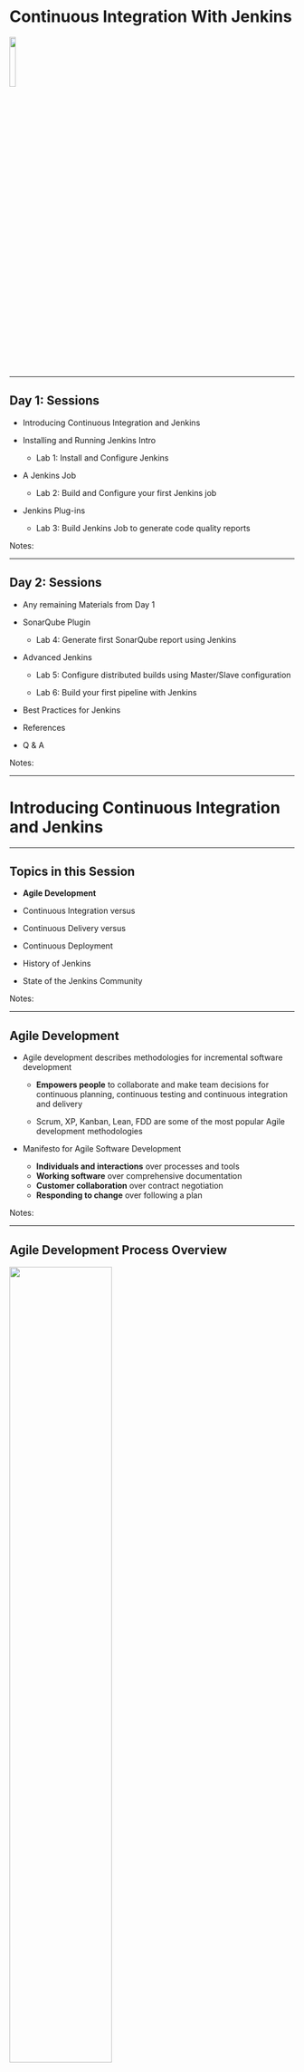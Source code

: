 # Continuous Integration With Jenkins

<img src="../../assets/images/jenkins/3rd-party/jenkins01.png" style="width:15%;"/><!-- {"left" : 7.56, "top" : 7.83, "height" : 3.3, "width" : 2.39} -->

---


## Day 1: Sessions


 * Introducing Continuous Integration and Jenkins

 * Installing and Running Jenkins Intro

     - Lab 1: Install and Configure Jenkins

 * A Jenkins Job

     - Lab 2: Build and Configure your first Jenkins job

 * Jenkins Plug-ins

     - Lab 3: Build Jenkins Job to generate code quality reports

Notes: 




---

## Day 2: Sessions


 * Any remaining Materials from Day 1

 * SonarQube Plugin

     - Lab 4: Generate first SonarQube report using Jenkins

 * Advanced Jenkins

     - Lab 5: Configure distributed builds using Master/Slave configuration

     - Lab 6: Build your first pipeline with Jenkins

 * Best Practices for Jenkins
 * References
 * Q & A 

Notes: 




---

# Introducing Continuous Integration and Jenkins

---


## Topics in this Session


 *  **Agile Development** 

 * Continuous Integration versus 

 * Continuous Delivery versus 

 * Continuous Deployment

 * History of Jenkins

 * State of the Jenkins Community

Notes: 




---

## Agile Development


 * Agile development describes methodologies for incremental software development

     - **Empowers people** to collaborate and make team decisions for continuous planning, continuous testing and continuous integration and delivery

     - Scrum, XP, Kanban, Lean, FDD are some of the most popular Agile development methodologies

 * Manifesto for Agile Software Development

     - **Individuals and interactions** over processes and tools
     - **Working software** over comprehensive documentation
     - **Customer collaboration** over contract negotiation
     - **Responding to change** over following a plan

Notes: 




---

## Agile Development Process Overview

<img src="../../assets/images/jenkins/Agile Development.png" style="width:60%;"/> <!-- {"left" : 2.44, "top" : 2.62, "height" : 8.46, "width" : 12.61} -->


Notes: 




---

## Agile Development Practices


 * Product Backlog and Spring Backlog
 * Sprints and Daily Sync
 * Burn down and velocity charts
 * Sprint review and retrospective
 * Simple design and Regular refactoring
 * Pair Programming
 * Test Driven Development
 * **Automation is the key**
 * **Continuous Integration (CI)**
 * **Continuous Delivery (CD)**
 * Definition of Done
 * Common “war-room” style work area

Notes: 




---

## CI and CD in Agile Development


 * Continuous Integration and Continuous Delivery become an essential ingredients for teams doing iterative and incremental software delivery in Agile Development

     - Developers share the common source code repository

     - Dedicated Continuous Integration environment

     - All code must pass unit tests

     - Integrate often

     - Regression tests run often

     - Code matrices are published

     - Every change to the system is releasable to production

     - **Automation is the key**

Notes: 




---

## Topics in this Session


 * Agile Development

 *  **Continuous Integration versus** 

 *  **Continuous Delivery versus** 

 *  **Continuous Deployment** 

 * History of Jenkins

 * State of the Jenkins Community

Notes: 




---

## Continuous Integration


 * Continuous Integration is a software development practice where members of a team **integrate their work frequently**, usually each person integrates at least daily - leading to **multiple integrations per day**. Each integration is verified by an automated build (including test) to detect integration errors as quickly as possible (Martin Flower)

 * Goal is to merge and test the code **continuously** to catch issues early by **automating integration process**

     - Your project must have a reliable, repeatable, and automated build process involving no human intervention

 * Continuous Integration Server (aka Build Server Jenkins) is responsible for performing the integration tasks

 * Concepts of unit testing, static analysis, failing fast and automated testing are core to Continuous Integration

Notes: 




---

## Continuous Integrations Practices


 * Have a single source repository for all developers

 * Automate the build

 * Every change to VCS should make a new build 

 * Keep the build fast and trackable

 * Make your build self-testing

 * Test the build in production-like environment

 * Keep all verified releases in artifacts repository and available to everyone

 * Publish coding metrics

Notes: 




---

## Continuous Delivery 


 * Continuous Delivery is a **natural extension** of Continuous Integration

     - Every change to the system has passed all the relevant automated tests and it s ready to deploy in production

     - Team can release any version at the push of a button

     - But the deployment to production is **not automatic**

 * The goal of CD is to put business owners are in the control of making the software releases

 * Continuous Delivery is an absolute requirements of **DevOps practices**

Notes: 




---

## Continuous Deployment


 * Continuous Development is adding **automatic deployment to end users** in the Continuous Delivery process

 * Continuous Deployment is the practice of automatically deploying every successful build directly into production

     - Deploying the code to production as soon it  passes the automated and UAT tests

 * Continuous Deployment is not appropriate for many business scenarios

     - Business Owners prefer more predictable release cycle and not making code release to production every week

Notes: 




---

## Continuous Integration, Delivery and Deployment

<br/>

<img src="../../assets/images/jenkins/Continuous-Integration-Delivery-Deployment.png" style="width:55%;"/> <!-- {"left" : 4.11, "top" : 2.2, "height" : 9.31, "width" : 10.58} -->

Notes: 




---

## Topics in this Session


 * Agile Development

 * Continuous Integration versus 

 * Continuous Delivery versus 

 * Continuous Deployment

 *  **Jenkins and History of Jenkins** 

 * State of the Jenkins Community

Notes: 




---

## Jenkins


 * **Continuous Integration (CI) Server**

 * Open Source, Free and Written in Java

 * Large and Dynamic community with  massive adoption

 * Easy to Install in many different platforms

 * Easy to Use and friendly user interface

 * Lot of resources and tutorials available

 * More than 1000 plugins and new Plugins coming every week

 * Extensible architecture – easy to extend and customize

 * Distributed Builds

 * Many more things...

Notes: 




---

## How Jenkins Fits in CI and CD 

<img src="../../assets/images/jenkins/How-Jenkins-Fits.png" style="width:70%;"/> <!-- {"left" : 2.52, "top" : 2.41, "height" : 8.89, "width" : 12.46} -->

Notes: 




---

## Jenkins - History


 * Jenkins formerly known as **Hudson**

 * Hudson was first released by **Kohsuke Kawaguchi** of Sun Microsystems in 2005

 * Initially it was only used within Sun but by 2010 Hudson captured 70% of CI market share

 * Oracle bought Sun Microsystems in 2010

 * Due to Naming and open source dispute, Original Hudson team created new project Jenkins forked from Hudson

 * Oracle continued the development of Original Hudson

 * Majority of Hudson users **migrated to Jenkins** within few months of initial Jenkins phase

Notes: 




---

## Topics in this Session


 * Agile Development

 * Continuous Integration versus 

 * Continuous Delivery versus 

 * Continuous Deployment

 * History of Jenkins

 *  **State of the Jenkins Community** 

Notes: 




---

## State of the Jenkins Community


 * Largest install base of any open source continuous integration and delivery platform

 * More than **100K active users** in open source Jenkins CI project

 * Community contributed with more than **1000 plugins**

 * Over 1000+ public repositories on GitHub and strong commit activity

 * Quick feedback with addressing bugs and issues

 * Get answer on any questions from Jenkins user mailing list and Stackoverflow

     - Chances are  other people have had your question and may have a solution

 * Learn more about Jenkins at http://jenkins-ci.org/

Notes: 




---

## Total Jenkins Installations


 * More stats can be found at - http://stats.jenkins-ci.org/jenkins-stats/svg/svgs.html

 * 04/2007-04/2017

<img src="../../assets/images/jenkins/total-jenkins.png" style="width:40%;"/> <!-- {"left" : 9.08, "top" : 2.68, "height" : 8.01, "width" : 7.88} -->


Notes: 



---

## InfoQ CI Survery 2014


<img src="../../assets/images/jenkins/InfoQ_CI_Survery.png" style="width:50%;"/> <!-- {"left" : 4.61, "top" : 2.07, "height" : 6.54, "width" : 8.27} -->

 *  **Ref: https://jenkins-ci.org/blog/2014/04/11/infoq-ci-survey-2014** 

Notes: 




---

## Continuous integration is elusive


 * As above, Jenkins is king, however...

 * Survey says

     - 14% deploy on an hourly basis

     - 34% deploy once a day

     - 21% deploy weekly and 31% deploy less often than weekly

 * (See https://www.infoq.com/news/2017/03/agile-king-ci-ilusive-goal)

Notes: 



---

## Jenkins Very Active GitHub Repository 

<img src="../../assets/images/jenkins/3rd-party/Jenkins_GitHub_Repository.png" style="width:60%;"/> <!-- {"left" : 2.5, "top" : 2.68, "height" : 8.34, "width" : 12.5} -->


Notes: 




---

# Installing and Running Jenkins

---


## Topics in this Session


 *  **Installing Jenkins** 

     - Installing Jenkins from the jar File

     - Installing Jenkins in a Servlet Container 

     - Installing Jenkins using Platform Specific Installer 

 * Setup Security

 * Email and Version Control

 * Master/Slave Configurations

 * Lab 1: Install and Configure Jenkins  

Notes: 




---

## Installing Jenkins


 * **Easy to install** on different operating systems

 * Also available as installer or native package

 * Couple of options for installing Jenkins

     - Run as standalone application by launching with java -jar

     - Deployed on Servlet Container

     - Use platform specific package or installer

 * **Java is the only** requirement for installing Jenkins

     - Install latest Java

     - Set JAVA_HOME environment variable

Notes: 




---

## Download Jenkins - https://jenkins-ci.org/

<img src="../../assets/images/jenkins/3rd-party/download-jenkins.png" style="width:50%;"/> <!-- {"left" : 3.75, "top" : 2.73, "height" : 8.25, "width" : 10} -->


Notes: 




---

## Running Jenkins from the jar File


 * Download the WAR as instructed in the labs

 * Open command prompt and execute the following command

 *  `java –jar jenkins.war`

 * It uses Jetty to run Jenkins

Notes: 




---

## Installing Jenkins in a Servlet Container


 * **Tomcat and Jetty** are the most popular containers for Jenkins

     - Install  Tomcat at appropriate folder

     - Simply copy jenkins.war to $TOMCAT_HOME/webapps folder

 * You can install Jenkins on any other Servlet Containers 

 * However some containers may required minor configuration changes to work with Jenkins

Notes: 




---

## Installing Jenkins using Platform Specific Installer 


 * Installer and Native packages are available for popular Operating Systems such as Windows, Mac OS X and major Linux distributions

 * Windows Installer comes as ZIP file containing MSI package for Jenkins

     - Unzip the ZIP file

     - Run jenkins.x.x msi installer

     - Installer will create Windows service to start and stop Jenkins

 * MSI installer comes with a bundled JRE

Notes: 




---

## Verify Jenkins on the browser


 * Verify Jenkins by pointing your browser to http://localhost:8080

 * The screenshot below shows all labs completed

<img src="../../assets/images/jenkins/3rd-party/Continuous-Integration-With-Jenkins-Verify-Jenkins-on-the-browser-2.png" style="width:60%;"/> <!-- {"left" : 2.48, "top" : 3.91, "height" : 7.08, "width" : 12.54} -->


Notes: 




---

## Manage Jenkins 


 * **All in one configuration dashboard** for managing Jenkins

 * Configure JDKS, Ant, Maven, Security, Email and Version Controls

 * Install new plugins and update any existing plugins

     - Will review Gradle and Git plugins in this section

 * Configure parallel and distributed builds

 * Reload configuration from disk (xml files)

 * Lists Java System properties and system environment variables

 * View Jenkins logs and statistics in real time

Notes: 




---

## Manage Jenkins Screen

<img src="../../assets/images/jenkins/3rd-party/manage-jenkins.png" style="width:60%;"/> <!-- {"left" : 2.87, "top" : 2.56, "height" : 8.59, "width" : 11.75} -->

Notes: 




---

## Configure System


 * The two important tabs are “Configure System” and “Global Tool Configuration”.

 * There you can set up JDK, Maven,  Ant,  Git  and  Gradle.


<img src="../../assets/images/jenkins/3rd-party/Configure-System.png" style="width:40%;"/> <!-- {"left" : 4.6, "top" : 4.23, "height" : 6.93, "width" : 8.29} -->

Notes: 



---

## Configure JDK 


 * Provide JDK name and JAVA_HOME

     - You can have multiple JDKs listed here

<img src="../../assets/images/jenkins/3rd-party/Continuous-Integration.png" style="width:60%;"/> <!-- {"left" : 1.24, "top" : 3.85, "height" : 5.8, "width" : 15.01} -->



Notes: 




---

## Configure Maven

<img src="../../assets/images/jenkins/3rd-party/Configure-Maven.png" style="width:60%;"/> <!-- {"left" : 1.82, "top" : 3.61, "height" : 5.17, "width" : 13.86} -->


Notes: 




---

## Gradle Jenkins Plugin


 * Install Gradle plugin using Manage Plugins link

     - Click on `Manage Jenkins` button on Jenkins vertical navigation

     - Then click on `Manage Plugins link`

     - Next click the `Available tab` and search for Gradle

     - Select the `Gradle plugin` and click on `Install without restart` button

 * After the installation, you will able to see Gradle plugin under `Installed` tab

<img src="../../assets/images/jenkins/3rd-party/Continuous-Integration-With-Jenkins-Gradle.png" style="width:80%;"/> <!-- {"left" : 0.46, "top" : 6.81, "height" : 1.83, "width" : 16.59} -->


Notes: 




---

## Gradle Configuration Section


 * The next thing is to configure Gradle to use in Jenkins job

     - Either you can install Gradle locally or you can have it installed automatically by Jenkins plugin

 * Click on Manage Jenkins link on the dashboard and then click on Configure System link

 * Navigate to Gradle section on the page and click on Add Gradle button

<img src="../../assets/images/jenkins/3rd-party/Continuous-Integration-With-Jenkins-Gradle-Configuration-Section-5.png" style="width:70%;"/> <!-- {"left" : 2.35, "top" : 5.72, "height" : 4.48, "width" : 12.81} -->


Notes: 




---

## Upgrade Jenkins


 * Upgrading Jenkins is pretty easy

     - Just replace your local jenkins.war with new version and restart Jenkins

     - Can upgrade Jenkins installation directly from web interface

 * **Don’t forget to backup Jenkins** before upgrading, just in case (Jenkins keeps your data)

Notes: 




---

## Restart Jenkins using Web Interface


 * If you need to restart Jenkins, go to /safeRestart or /restart

     - This option will not work if  you are installing Jenkins with java -jar

 * **safeRestart** will restart Jenkins after the current builds have completed

     - http://localhost:8080/safeRestart

 * restart will force a restart without waiting for jobs to complete

     - http://localhost:8080/restart

Notes: 




---

## Topics in this Session


 * Installing Jenkins

     - Installing Jenkins from the jar File

     - Installing Jenkins in a Servlet Container 

     - Installing Jenkins using Platform Specific Installer 

 *  **Setup Security** 

 * Email and Version Control

 * Master/Slave Configurations

 * Lab 1: Install and Configure Jenkins  

Notes: 




---

## Setup Security


 * No Security enabled by default

 * Highly recommended to have Security enabled for your Jenkins configuration

 * Two Important Security Features

     - **Security Realms** 

        * Determines users and their passwords 

        * What groups the users belong to

     - **Authorization Strategy**

        * Who has access to what 

        * what users can do once they are logged in

Notes: 




---

## Security Configuration

<img src="../../assets/images/jenkins/3rd-party/Continuous-Integration-With-Jenkins-Security-Configuration-6.png" style="width:50%;"/> <!-- {"left" : 3.45, "top" : 2.4, "height" : 8.91, "width" : 10.59} -->



Notes: 




---

## Security Realms


 * Identify Jenkins users and establish user authentication methods

 * Few options for user authentication methods

     - Jenkin’s Built-in User Database

     - Using an Active Directory

     - Using Unix User and Groups

     - Delegating to the Servlet Container 

Notes: 




---

## Jenkins Built-In User Database


 * Simplest and most popular authentication method for Jenkin’s users

     - Very little configuration is required

 * Jenkins maintains its own user database

 * Users can sign up for their own accounts

 * Administrator can decide what these users are allowed to do

 * Adds all SCM users automatically to this internal database

Notes: 




---

## How to enable Jenkins Database


 * Click Enable Security

 * Click on Jenkins’ own user database option

 * Then click on Allows users to sign up

<img src="../../assets/images/jenkins/3rd-party/Continuous-Integration-With-Jenkins-How-to-enable-Jenkins-Database-7.png" style="width:40%;"/> <!-- {"left" : 4.79, "top" : 4.81, "height" : 4.73, "width" : 7.92} -->



Notes: 




---

## View and Manage Users


 * By clicking on People item on dashboard, you can see list of all users

<br/>
<img src="../../assets/images/jenkins/3rd-party/Continuous-Integration-With-Jenkins-View-and-Manage-Users-8.png" style="width:70%;"/> <!-- {"left" : 2.91, "top" : 3.44, "height" : 6.83, "width" : 11.68} -->



Notes: 



---

## Authorization (In Global Security Configuration)


 * Identify what users are allowed to do once authenticated

 * Offers different strategies for most precise control 

 * Matrix-based Security is a more sophisticated approach

<img src="../../assets/images/jenkins/3rd-party/Continuous-Integration-With-Jenkins-Authorization-In-Global-Security-Configuration--9.png" style="width:70%;"/> <!-- {"left" : 2.61, "top" : 5.13, "height" : 3.96, "width" : 12.29} -->



Notes: 



---

## Matrix-based Security


 * Role-based approach - Different users will be created with different access

 * First to create an administrator user with all access

 * Give the Anonymous user only  Read access

 *  Add other users and grant them necessary access

<img src="../../assets/images/jenkins/3rd-party/Continuous-Integration-With-Jenkins-Matrix-based-Security-10.png" style="width:70%;"/> <!-- {"left" : 1.55, "top" : 5.27, "height" : 4.12, "width" : 14.39} -->



Notes: 



---

## Common Permissions


 * Overall 
     - Administer access
     - Run groovy scripts
     - Upload plugins or configure update center
 * Job
     - Create, Delete and Configure Jobs
     - Start a new build or Cancel a running build
 * View
     - Create, Delete and Configure views
 * SCM
     - Create a new tag in source code repository for any build
 * Slave
     - Create, Delete and Configure slaves
     - Connect or Disconnect slaves

Notes: 



---

## Topics in this Session


 * Installing Jenkins

     - Installing Jenkins from the jar File

     - Installing Jenkins in a Servlet Container 

     - Installing Jenkins using Platform Specific Installer 

 * Setup Security

 *  **Email and Version Control** 

 * Master/Slave Configurations

 * Lab 1: Install and Configure Jenkins  

Notes: 



---

## Mail Server Configuration


 * Email notification is fundamental notification technique

 * Mailer Plugin allows you to configure **email notifications**

 * Simple email setup 

     - Provide SMTP server

     - Provide other required parameters


<img src="../../assets/images/jenkins/3rd-party/Continuous-Integration-With-Jenkins-Mail-Server-Configuration-11.png" style="width:50%;"/> <!-- {"left" : 3.48, "top" : 5.36, "height" : 5.68, "width" : 10.55} -->




Notes: 



---

## Version Control


 * In-built support for CVS and Subversion

     - Requires no special configuration for both of them

 * Plugins are available for other version control like

     - Git
     - ClearCase
     - PVCS
     - Dimensions
     - StarTeam 

 * Will review **Subversion and Git** configuration in this session

Notes: 



---

## Working with Subversion


 * Subversion is part of Jenkins installation and so no special configuration required 

 * Simply provide Subversion repository URL in your job definition

     - Jenkins will automatically verify the URL and shows error if it is not valid

     - If repository URL requires authentication then Jenkins will prompt for credentials

Notes: 



---

## Working with Git


 * First Install Git on your build server

     - Include Git executable in your system path

 * Second install Git Plugin using Jenkins Plugin Manager

     - This plugin allows use of Git as a build SCM

</br>
<img src="../../assets/images/jenkins/3rd-party/Continuous-Integration-With-Jenkins-Working-with-Git-12.png" style="width:80%;"/> <!-- {"left" : 1.58, "top" : 5.55, "height" : 4.46, "width" : 14.34} -->


Notes: 



---

## Git Configuration Section


 * After the successful installation of Git Plugin, you will see Git section in Configure System page

 * You can add newer and older versions of Git executables in this section 

<img src="../../assets/images/jenkins/3rd-party/Continuous-Integration-With-Jenkins-Git-Configuration-Section-13.png" style="width:60%;"/> <!-- {"left" : 3.74, "top" : 4.79, "height" : 6.05, "width" : 10.02} -->



Notes: 



---

## Topics in this Session


 * Installing Jenkins

     - Installing Jenkins from the jar File

     - Installing Jenkins in a Servlet Container 

     - Installing Jenkins using Platform Specific Installer 

 * Setup Security

 * Email and Version Control

 * Lab 1: Install and Configure Jenkins  

Notes: 



---

## Topics in this Session


 * Installing Jenkins

     - Installing Jenkins from the jar File

     - Installing Jenkins in a Servlet Container 

     - Installing Jenkins using Platform Specific Installer 

 * Setup Security

 * Email and Version Control

 * Master/Slave Configurations

 *  **Lab 1: Install and Configure Jenkins** 

Notes: 



---

## Lab 1: Install and Configure Jenkins 


 * In this lab, you will learn how to install and configure Jenkins. This lab is prerequisite for the remaining labs in this training.

     - Install and Run Jenkins as standalone application

     - Enable Security to access and use Jenkins

     - Setup Java, Maven and Email configuration

     - Configure Gradle

     - Configure Git Version Control

Notes: 



---

# Jenkins Job

---


## Topics in this Session


 *  **Create a job** 

 * Configure a Job

     - Configure a Freestyle Job
     - Configure a Maven Job
     - Copy from Existing Jobs

 * Trigger a Build Job

     - Run a job manually
     - Run a job on a regular schedule
     - Run a job when source code is checked into version control
     - Run a Job After Another Job Finished

 * Lab 2 – Build and Configure your first Jenkins job

Notes: 



---

## Jenkins Build Jobs


 * A job defines a **sequence of repetitive tasks** for Jenkins to perform

 * A job could be any of these

     - Compiling project

     - Testing project

     - Packaging project

     - Deploying project to different environment

     - Running code quality metrics

Notes: 



---

## Jenkins Build Jobs


 * Jenkins supports different types of build jobs

     - **Freestyle Job:** general purpose jobs for combining any SCM with any build system. Most commonly used with Gradle builds

     - **Maven Job:** jobs specifically for Maven project to take advantage of POM files

     - **External Job:** record or monitor the execution of a process on local or remote servers

     - **Multi-configuration Job:** run the same job in different configurations

 * Jenkins also allows you to **copy from existing jobs** – very useful feature for quickly creating new jobs

 * Freestyle with Gradle and Maven Jobs are the most common build jobs

Notes: 



---

## First Build Job

<img src="../../assets/images/jenkins/3rd-party/First-Build-Job.png" style="width:80%;"/> <!-- {"left" : 0.85, "top" : 2.71, "height" : 8.29, "width" : 15.8} -->


Notes: 



---

## Jenkins List Views


 * Jenkins has built-in standard List Views where you can group jobs in different views

 * The additional View plugins are available for grouping and categorizing the jobs  

<img src="../../assets/images/jenkins/3rd-party/Continuous-Integration-With-Jenkins-Jenkins-List-Views-14.png" style="width:70%;"/> <!-- {"left" : 1.81, "top" : 4.4, "height" : 7.28, "width" : 13.88} -->




Notes: 



---

## Topics in this Session


 * Create a job

 *  **Configure a Job** 

     - Configure a Freestyle Job
     - Configure a Maven Job
     - Copy from Existing Jobs

 * Trigger a Build Job

     - Run a job manually
     - Run a job on a regular schedule
     - Run a job when source code is checked into version control
     - Run a Job After Another Job Finished

 * Lab 2 – Build and Configure your first Jenkins job

Notes: 



---

## Configuring Job


 * Any Freestyle or Maven job usually consists the following elements

     - Start with general job properties such as job name and description

     - Configure Version Control System such as Git or Subversion to obtain the project source code

     - Define build steps using Ant, Gradle, Maven, shell script, batch file or calling other Jenkins job  

     - Include post-build actions for archiving artifacts or email notification on build status

 * Version Control System and Post-build actions are optional steps

Notes: 



---

## General Options – Name and Old Builds


 * Name and Description 
     - Give the proper name and describe the purpose of the job

 * Discard Old Builds
     - Limits the number of builds to keep
     - Important setting for managing the disk space otherwise it will store all previous build artifacts

<img src="../../assets/images/jenkins/3rd-party/Continuous-Integration-With-Jenkins-General-Options-Name-and-Old-Builds-15.png" style="width:60%;"/> <!-- {"left" : 1.07, "top" : 5.99, "height" : 4.46, "width" : 15.36} -->



Notes: 



---

## Source Code Management


 * Jenkins can integrate with pretty much any version control system

     - Subversion and CVS are out the box

     - We installed Git plugin in earlier session

     - Once you configure particular version control system, Jenkins check out and builds the latest version of source code as continuous monitoring or regular interval


<img src="../../assets/images/jenkins/3rd-party/Continuous-Integration-With-Jenkins-Source-Code-Management-16.png" style="width:35%;"/> <!-- {"left" : 4.69, "top" : 5.74, "height" : 4.15, "width" : 8.12} -->

Notes: 



---

## Working with Git


 * In most cases, you only need to provide URL of the Git repository

 * Please note : for our labs, we point to a local Git repo


<img src="../../assets/images/jenkins/3rd-party/Continuous-Integration-With-Jenkins-Working-with-Git-17.png" style="width:70%;"/> <!-- {"left" : 2.13, "top" : 4.76, "height" : 4.2, "width" : 13.25} -->


Notes: 



---

## Git – Additional Functionalities


<img src="../../assets/images/jenkins/3rd-party/Additional-Functionalities.png" style="width:80%;"/> <!-- {"left" : 1.59, "top" : 2.5, "height" : 8.71, "width" : 14.31} -->



Notes: 



---

## Working with Subversion


 * Simply provide Subversion repository URL (similar to Git)

 * Jenkins will automatically verify the URL and prompts for authentication if credentials are required

 * Jenkins offers a few choices for selecting check-out Strategy

     - From fastest option (svn update as much as possible) to slowest and safest option of checking out fresh copy all the time

<br/>

<img src="../../assets/images/jenkins/3rd-party/Continuous-Integration-With-Jenkins-Working-with-Subversion-18.png" style="width:70%;"/> <!-- {"left" : 2.17, "top" : 6.42, "height" : 3.78, "width" : 13.16} -->


Notes: 



---

## Build Steps and Tools


 * Define the steps for building your project
     - Some jobs may need more than one build steps or others may not need any build steps

<img src="../../assets/images/jenkins/3rd-party/Continuous-Integration-With-Jenkins-Build-Steps-and-Tools-19.png" style="width:35%;float:right;"/> <!-- {"left" : 11.91, "top" : 2.7, "height" : 4.24, "width" : 5.13} -->

 * Built-in support for following build tools

     - Invoke Maven targets
     - Invoke Ant scripts
     - Running Windows batch commands or OS specific shell scripts

 * Other build tools such as Groovy, Gradle, Ruby, Python, Rake can be integrated with installing additional plugins



Notes: 



---

## Gradle Build Steps


 * There are two ways to run the Jenkins jobs with Gradle

     - Using Invoke Gradle through Gradle installation 

     - Using Gradle Wrapper without Gradle installation

 * In both options, you are only listing gradle tasks for the most Jenkins jobs


<img src="../../assets/images/jenkins/3rd-party/Continuous-Integration-With-Jenkins-Gradle-Build-Steps-20.png" style="width:70%;"/><!-- {"left" : 0.85, "top" : 5.24, "height" : 5.06, "width" : 15.8} -->

Notes: 



---

## Maven Build Steps


 * Maven build steps are also simple and easy to configure

 * You only need to enter Maven goal that you want to run


<img src="../../assets/images/jenkins/3rd-party/Continuous-Integration-With-Jenkins-Maven-Build-Steps-21.png" style="width:70%;"/> <!-- {"left" : 1.02, "top" : 4.15, "height" : 3.83, "width" : 15.46} -->

Notes: 



---

## Maven Build Steps – Advanced Properties

<img src="../../assets/images/jenkins/3rd-party/Maven-Build-Steps-Advanced-Properties.png" style="width:30%;float:right;"/> <!-- {"left" : 11.97, "top" : 1.93, "height" : 7.22, "width" : 5.25} -->



 * POM field is for overriding the default pom.xml file location

 * Properties field is used to pass properties into Maven build process (like –D with maven goal)

 * JVM options for configuring more memory with maven build

 * You can specify different maven repository or settings file

Notes: 



---

## Ant Build Steps


 * Configuring as Ant build step is as simple as Maven build steps

 * You just need to provide the name of Ant target that you want to run

 * If it is default main target in build.xml, then you are not required to provide target name in the build step


<img src="../../assets/images/jenkins/3rd-party/Continuous-Integration-With-Jenkins-Ant-Build-Steps-22.png" style="width:80%;"/> <!-- {"left" : 0.95, "top" : 5.5, "height" : 2.51, "width" : 15.61} -->

Notes: 



---

## Ant Build Steps – Advanced Properties


 * Build File option can be used to override the default build file (build.xml in root directory)


<img src="../../assets/images/jenkins/3rd-party/Ant-Build-Steps-Advanced-Properties.png" style="width:30%;float:right;"/><!-- {"left" : 12.08, "top" : 3.3, "height" : 4.06, "width" : 4.67} -->


 * Properties option is used to pass the properties to an Ant script

 * Java Options can be used to specify Java memory limits

Notes: 



---

## Execute shell


 * You can also execute shell script local or remote to run some commands such as copying the artifacts to server folder

 * If the shell script does not have header like #! then the default shell configuration will be used

 * You can use SSH for run the commands on the remote server


<img src="../../assets/images/jenkins/3rd-party/Continuous-Integration-With-Jenkins-Execute-shell-23.png" style="width:80%;"/> <!-- {"left" : 0.62, "top" : 5.94, "height" : 1.82, "width" : 16.26} -->

Notes: 



---

## Execute Windows Batch Command


 * Run Windows commands or batch scripts. It will be run in the workspace as the current directory

 * The Batch command is running inside a cmd

     - No need to specifically start a new one

     - Just "call" your BAT file


<img src="../../assets/images/jenkins/3rd-party/Continuous-Integration-With-Jenkins-Execute-Windows-Batch-Command-24.png" style="width:80%;"/> <!-- {"left" : 0.06, "top" : 5.82, "height" : 1.99, "width" : 17.39} -->

Notes: 



---

## Post Build Actions


 * Optional steps for collecting or reporting information out of the build or notifying other people or systems

 * The following are the out of the box Post Build Actions

     - Publish Javadoc 

     - Publish JUnit test result report

     - Archive the artifacts

     - Email Notification about build results

     - Trigger other Jenkins jobs

 * You can install additional plugins to add more Post Build Action Items

     - Such as build status notification to Slack channel using Jenkins Slack Plugin

Notes: 



---

## Post Build – Email Notification


 * Click on Email Notification from Post Build Actions and enter email addresses to inform when the build breaks

 * Can configure to send separate emails to individuals who’s last commits broke the build


<img src="../../assets/images/jenkins/3rd-party/Continuous-Integration-With-Jenkins-Post-Build-Email-Notification-25.png" style="width:80%;"/> <!-- {"left" : 0.42, "top" : 5.28, "height" : 3.15, "width" : 16.65} -->


Notes: 



---

## Configure Maven Job


 * Jenkins provides excellent built-in Maven support to take advantage of Maven POM file 

 * The job elements are still the same as FreeStyle build job, but it is much more straight forward with few differences (listed below)  for configuring a Maven job

 * Jenkins builds Maven jobs automatically whenever a SNAPSHOT dependency is built 

     - Jenkins read dependencies from POM and if any of the SNAPSHOT dependency changes then it automatically trigger to build your job

 * Build Section has only one step for invoking a single Maven goal

 * Post Build Actions provide extra option for deploying job artifacts to Maven repository such as Nexus or Artifactory 

Notes: 



---

## Copy From Existing Job


 * Jenkins provides a very useful way to create new job by just copying an existing job

     - Quick option for creating jobs similar to existing jobs

<img src="../../assets/images/jenkins/3rd-party/Continuous-Integration-With-Jenkins-Copy-From-Existing-Job-26.png" style="width:60%;"/> <!-- {"left" : 3.49, "top" : 4.54, "height" : 6.17, "width" : 10.52} -->





Notes: 



---

## Topics in this Session


 * Create a job

 * Configure a Job

     - Configure a Freestyle Job
     - Configure a Maven Job
     - Copy from Existing Jobs

 *  **Trigger a Build Job** 

     - Run a job manually
     - Run a job on a regular schedule
     - Run a job when source code is checked into version control
     - Run a Job After Another Job Finished

 * Lab 2 – Build and Configure your first Jenkins job

Notes: 



---

## Run Job Manually


 * Most likely the job will trigger automatically based on some external factors or regular schedule

 * You may want to run the job manually in some scenario using human intervention

 * Don’t configure anything in the build trigger section for Manual jobs


<img src="../../assets/images/jenkins/3rd-party/Continuous-Integration-With-Jenkins-Run-Job-Manually-27.png" style="width:70%;"/> <!-- {"left" : 1.36, "top" : 6.55, "height" : 3.28, "width" : 14.78} -->




Notes: 



---

## Build Now

<img src="../../assets/images/jenkins/3rd-party/Build-Now.png" style="width:70%;"/> <!-- {"left" : 2.62, "top" : 2.42, "height" : 8.88, "width" : 12.27} -->


Notes: 



---

## Run a job on a regular schedule


 * Trigger the build job at regular interval such as nightly build

 * Some long running jobs are good candidates for scheduled jobs

     - Jobs for generating and publishing code quality metrics and reports on Sonar

 * Jenkins uses cron-style syntax to schedule the jobs at regular interval


<img src="../../assets/images/jenkins/3rd-party/Continuous-Integration-With-Jenkins-Run-a-job-on-a-regular-schedule-28.png" style="width:70%;"/> <!-- {"left" : 1.22, "top" : 5.53, "height" : 4.22, "width" : 15.06} -->




Notes: 



---

## Cron Style Syntax


 * You can use @yearly, @annually, @monthly, @weekly, @daily, @midnight, @hourly to schedule the jobs
 * OR You can use cron style syntax in the following format

     - MINUTE HOUR DOM MONTH DOW
     - MINUTE – minutes within the hour (0-59)
     - HOUR – hour of the day (0-23)
     - DOM – day of the month (1-31)
     - MONTH – the month (1-12)
     - DOW – day of the week (0-7) where 0 and 7 are Sunday 

 * Examples
     - -*  *  *  *  *  represents once a minute
     - H/15	 *  *  *  * represents at every fifteen minutes
     - H   1  * * represents once a day on the 1st of every month
     - Note :  Jenkins encourages the use of ‘H’ to balance load across different times of day to avoid sudden spikes of activities

Notes: 



---

## Run a job when source code is checked into SCM


 * Polling the SCM is the best strategy for continuous integration builds

     - You want to build your jobs as quickly as there are changes in SCM

     - Manual and Scheduled builds are applicable in few scenarios but all other jobs should be configured with Polling SCM option

 * Jenkins polls the version control server at regular interval if any changes have been committed

     - If changes are committed then the Jenkins will build your job

 * Polling is very quick for Git and Subversion, however this is not effective solution for CVS

     - Alternatively Jenkins provides the post-commit hook script for triggering you build remotely

Notes: 



---

## SCM Polling Interval


 * Jenkins uses the same cron style syntax to configure polling schedule for SCM

<br/>

<img src="../../assets/images/jenkins/3rd-party/Continuous-Integration-With-Jenkins-SCM-Polling-Interval-29.png" style="width:80%;"/> <!-- {"left" : 0.31, "top" : 4.76, "height" : 3.99, "width" : 16.89} -->

Notes: 



---

## Run a Job After Another Job Finished


 * Jenkins also provides the option for running your job whenever another jobs finish building

 * You can specify one or more preceding build jobs to trigger your new job

 * This is useful feature for setting up a build pipeline

<img src="../../assets/images/jenkins/Continuous-Integration-With-Jenkins.png" style="width:80%;"/> <!-- {"left" : 0.71, "top" : 6.06, "height" : 2.47, "width" : 16.07} -->




Notes: 



---

## Run a Job After Another Job Finished -  Configuration 


 * When you configure this option for your new job, it will automatically configure the "Build other projects" section in the "Post-build Actions" of the preceding job

     - Basically, this configuration complements the "Build other projects" section in the "Post-build Actions" of an upstream project

 * This configuration also provide the option for triggering the new build even if the preceding build is unstable or fails


<img src="../../assets/images/jenkins/3rd-party/Continuous-Integration-With-Jenkins-Run-a-Job-After-Another-Job-Finished-Configuration--31.png" style="width:60%;"/> <!-- {"left" : 0.35, "top" : 6.35, "height" : 3.57, "width" : 16.79} -->



Notes: 



---

## Topics in this Session


 * Create a job

 * Configure a job

     - Configure a Freestyle job
     - Configure a Maven job
     - Copy from Existing jobs

 * Trigger a Build Job

     - Run a job manually
     - Run a job on a regular schedule
     - Run a job when source code is checked into version control
     - Run a job after another job finished

 *  **Lab 2 – Build and Configure your first Jenkins job** 

Notes: 



---

## Lab 2 – Build and Configure your first Jenkins job


 * In this lab you will configure and run your first Jenkins job to build your java project

     - Create new Freestyle job with Gradle build

     - Configure your Freestyle job to poll changes from Git project

     - Configure email notification for failed builds

     - Build and run tests for your java project

Notes: 



---

# Jenkins Plugins

---


## Topics in this Session


 *  **Code Coverage** 

 * Static Code Analysis

 * Performance Reporting

 * Change Reporting

 * Lab 3 – Build a Jenkins job to generate code quality reports

Notes: 



---

## Jenkins Plugins


 * In the previous session, our focus was the continuous build with the new changes from the version control

 * In this session, we will focus on how to use Jenkins to build quality product using different Jenkins plugins

     - Run tests and generate code coverage

     - Perform static code analysis

     - Run performance tests

 * Jenkins has more than 1,000 plugins

     - Will review a few popular plugins especially the ones that are used for building quality code

Notes: 



---

## Code Coverage 


 * Automated tests and code coverage metrics are the important steps in continuous integration and continuous delivery

 * Code Coverage is a very good indicator of how thoroughly your tests exercise your code base and can find areas of code that have not been tested by automated tests

 * Jenkins provides excellent support in generating code coverage metrics

     - Jenkins supports many of the popular code coverage tools

     - Cobertura, Emma, Clover, JaCoCo

 * We will review how to use Cobertura with Jenkins in this session 

     - the same steps are used for other code coverage plugins too

Notes: 



---

## Code Coverage Using Cobertura Plugin


 * First, install Cobertura plugin using Manage Plugins screen and restart Jenkins

 * Apply Cobertura plugin in Gradle or Maven build script

     - Update your project’s Maven POM file to include Cobertura plugin and then run `mvn cobertura:cobertura`

     - Update build.gradle file to apply Cobertura plugin and then run `gradle cobertura` task

 * Configure Cobertura Coverage Report as part of “Post Build Actions”

Notes: 



---

## Adding Cobertura in build.gradle

```
 apply plugin: 'cobertura‘  //required step

 buildscript {

 	repositories {

 			mavenCentral()

 		}

 	// How to find Cobertura
 	dependencies {

 		classpath 'net.saliman:gradle-cobertura-	plugin:2.2.4'

  	}

  }

  //Optional section for Cobertura properties

  cobertura {

  	coverageFormats = ['html', 'xml']

 }

```
 <!-- {"left" : 0, "top" : 2.14, "height" : 8.66, "width" : 12.79} -->


Notes: 



---

## Configure Jenkins Job to generate Cobertura XML


 * Next thing is to configure your Jenkins job to produce Cobertura xml coverage files

 * You will just add the cobertura task to the gradle build step


<img src="../../assets/images/jenkins/3rd-party/Continuous-Integration-With-Jenkins-Configure-Jenkins-Job-to-generate-Cobertura-XML-32.png" style="width:60%;"/> <!-- {"left" : 2.89, "top" : 4.93, "height" : 5.42, "width" : 11.71} -->



Notes: 



---

## Adding Cobertura in Post Build Actions 

<img src="../../assets/images/jenkins/3rd-party/Adding-Cobertura-in-Post-Build-Actions.png" style="width:60%;"/><!-- {"left" : 2.53, "top" : 2.37, "height" : 8.96, "width" : 12.45} -->



Notes: 



---

## Code Coverage Report


 * Build your jenkins job and you will able to see the code coverage report on your build job page

<img src="../../assets/images/jenkins/3rd-party/Code-Coverage-Report.png" style="width:70%;"/> <!-- {"left" : 2.12, "top" : 3.29, "height" : 8.06, "width" : 13.26} -->


Notes: 



---

## Topics in this Session


 * Code Coverage

 *  **Static Code Analysis** 

 * Performance Reporting

 * Change Reporting

 * Lab 3 – Build a Jenkins job to generate code quality reports

Notes: 



---

## Static Code Analysis


 * Static Code Analysis tools help to produce quality code by analyzing the source and byte code for possible defects and enforcing coding standards

     - Static Code Analysis tools play the role of automated pair programming with developers

 * We will review a few popular static code analysis tools with Jenkins

     - **FindBugs** is a widely used byte code analyzer tool for scanning your code to detect possible defects

     - **CheckStyle** is a source code analyzer tool for enforcing Java coding standards based on your rule set

     - **PMD** is another source code analyzer that finds common flaws such as unused objects, duplicate code, empty blocks, unnecessary caches and others based on your rule set

Notes: 



---

## Configuring FindBugs in build.gradle


 * You can apply Findbug plugin in build.gradle

 * That’s the only required step needed to support Findbugs analysis
<br/>

 ```
//required step

 apply plugin: 'findbugs' 
```
<!-- {"left" : 0, "top" : 3.55, "height" : 1.66, "width" : 6.89} -->
Notes: 



---

## FindBugs – Optional Configuration


 * Additional configuration with findbugs task specifies which bug filter to include or exclude, setting not to fail build and updating effort and reportLevel




```
 //Optional configuration

  findbugs 

{

  	toolVersion = "2.0.1"

  	ignoreFailures = true

  	effort = "max"

  reportLevel = "low"

 }

```
<!-- {"left" : 0, "top" : 4.05, "height" : 5.32, "width" : 5.66} -->


Notes: 



---

## Configuring CheckStyle in build.gradle


 * The only required step is to apply checkstyle plugin to generate checkstyle analysis with gradle

 * Then you can set different properties with checkstyle task as needed

<br/>

```
  apply plugin: 'checkstyle'

  checkstyle {

 	ignoreFailures = true

  }
```
<!-- {"left" : 0, "top" : 3.96, "height" : 3.06, "width" : 6.74} -->

Notes: 



---

## Configuring PMD in build.gradle

```
  //Only required step to enable PMD 

  apply plugin: 'pmd'

  /*

  Other properties and ruleSets can be set under pmd task

  */

  pmd {

  ignoreFailures = true

 ruleSets = ["java-basic", "java-braces"]

 } 

```
<!-- {"left" : 0, "top" : 2.17, "height" : 6.01, "width" : 11.79} -->


Notes: 



---

## Install Static Code Analysis Plugins in Jenkins


 * Install static code analysis plugins through plugin manager 

     - The plugins related static code analysis is available under Build Reports category 

     - You can install Findbugs, PMD and Checkstyle plugins individually

     - Then you can also install Analysis Collector Plugin and Static Analysis Utilities plugins for a combined trend graph


<img src="../../assets/images/jenkins/3rd-party/Continuous-Integration-With-Jenkins-Install-Static-Code-Analysis-Plugins-in-Jenkins-33.png" style="width:70%;"/><!-- {"left" : 1.51, "top" : 6.15, "height" : 2.85, "width" : 14.48} -->


Notes: 



---

## Generating Static Code Analysis in Jenkins build


 * Gradle should include the following tasks to generate static code analysis reports as part of Jenkins build section of a job:

     - You can use `gradle check`

     - You can specify each task separately such as `pmd, findbugsMain, checkstyle`

 * Select the checkbox for generating FindBugs, Checkstyle and PMD reports in build settings

 * You can also select `Publish combined analysis reports` for aggregated results from FindBugs, Checkstyle and PMD

Notes: 



---

## Static Code Analysis Reports in Build Page

<img src="../../assets/images/jenkins/3rd-party/static-code-01.png" style="width:80%;"/> <!-- {"left" : 1.67, "top" : 2.5, "height" : 7.99, "width" : 14.15} -->


Notes: 



---

## Topics in this Session


 * Code Coverage

 * Static Code Analysis

 *  **Performance Reporting** 

 * Other Useful Plugins

 * Lab 3 – Build a Jenkins job to generate code quality reports

Notes: 



---

## Performance Reporting


 * Automated Performance Testing is a quick way to detect any performance issues and verify the performance against the Service Level Agreement (SLA)

 * Jenkins is very useful to automate the performance testing process

     - Run the load test with JMeter or Parasoft as part of Jenkins Job

     - Generate the reports using Performance plugin

 * JMeter simulates load on your application and measures the response time as the number of simulated users and requests increase 

 * The Performance plugin captures reports from JMeter and generates the trend report of performance and robustness

Notes: 



---

## Integrating JMeter in build.gradle


 * The Gradle JMeter plugin is a quick way to integrate JMeter into the build.gradle

```
apply plugin: 'jmeter'

 	buildscript {

     dependencies {

          classpath "com.github.kulya:jmeter-gradle-					plugin:1.3.1-2.6"

      }

    }
```
<!-- {"left" : 0, "top" : 3.46, "height" : 3.04, "width" : 13.61} -->

<br/>

 * Copy your JMeter tests (.jmx) files to your `<JavaProject>/src/test/jmeter` folder

 *  Run `gradle jmeterRun` task in your Jenkins job to run your JMeter tests

Notes: 



---

## Running reports with Performance Plugin


 * After installing Performance Plugin, click on “Publish test result report” as part of post build action items in your Jenkins job

 * Select JMeter from performance report drop down and specify the path to performance report files

<img src="../../assets/images/jenkins/3rd-party/Continuous-Integration-With-Jenkins-Running-reports-with-Performance-Plugin-34.png" style="width:60%;"/><!-- {"left" : 3.43, "top" : 5.26, "height" : 4.58, "width" : 10.65} -->



Notes: 



---

## Topics in this Session


 * Code Coverage

 * Static Code Analysis

 * Performance Reporting

 *  **Other Useful Plugins** 

 * Lab 3 – Build a Jenkins job to generate code quality reports

Notes: 



---

## Other Useful Plugins


 * **Changes Plugin** is used to generate a changelog from all previous builds to the last successful one
 * **Job Configuration History Plugin** keeps track of config changes in each build job including who did it. 
 * **Email Extension Plugin** extends Jenkins built-in email notification functionality
 * **Build Timeout Plugin** deals with hung builds
 * **SonarQube Plugin** integrates with Sonar to generate all-in-one quality report on Sonar server
 * **Jira Plugin** integrates Altassian Jira to Jenkins
 * **Copy Artifacts Plugin** is used to copy artifacts from another project
 * **Build Monitor Plugin** is a live job status monitor
 * **Workspace Cleanup Plugin** deletes your workspace before or after builds
 * **Disk-usage Plugin** keeps track of your disk space usage

Notes: 



---

## Topics in this Session


 * Code Coverage

 * Static Code Analysis

 * Performance Reporting

 * Other Useful Plugins

 *  **Lab 3 – Build a Jenkins job to generate code quality reports** 

Notes: 




---

## Lab 3 – Build a Jenkins job to generate code quality reports


 * In this lab you will build and run your Jenkins job to generate code quality reports

     - Create new Java Gradle project with Cobertura, Findbugs, Checkstyle and PMD plugins

     - Install new plugins in Jenkins

     - Configure new Freestyle Gradle job with code coverage and static code analysis plugins

     - Run the Jenkins job to generate quality reports

Notes: 




---

# SonarQube Plugin

---


## Topics in this Session


 *  **Install SonarQube** 

 * Integrate Jenkins with SonarQube 

 * Locate and Open Generated Report 

 * Review the Report’s Organization

 * Lab 4 – Generate first SonarQube report using Jenkins

Notes: 




---

## Introducing SonarQube


 * SonarQube is a free and open source  **code quality platform** 

 * More than 50 plugins are available to extend SonarQube with CI and development tools

 * It is not just for Java: More than 20 programming languages are supported by SonarQube

 * Provides in-time code quality snapshots as well as trending of lagging and leading quality indicators

 * SonarQube analysis usually is performed  **over night or once a day** as it performs a full analysis on the entire code base and sends it to the server, which will process it and save the results to the SonarQube database. 

 * You can view different SonarQube reports for open source code here at http://nemo.sonarqube.org/

Notes: 




---

## Download and Install SonarQube


 * SonarQube is easy to install and configure

 * Follow our labs instructions


<img src="../../assets/images/jenkins/3rd-party/Continuous-Integration-With-Jenkins-Download-and-Install-SonarQube-35.png" style="width:50%;"/> <!-- {"left" : 3.71, "top" : 3.67, "height" : 7.44, "width" : 10.08} -->



Notes: 




---

## Configure SonarQube


 * Only one configuration step is necessary for SonarQube

     - To provide the database details in sonar.properties file

 * The sonar.properties file is available under conf folder

 * Supported databases are MySQL, Oracle, PostgreSQL and Microsoft SQLServer

 * The embedded H2 database is the default database used by SonarQube 

     - We will use the default embedded database for this course

     - However, the embedded database is not recommended for production use

Notes: 




---

## Topics in this Session


 * Install SonarQube 

 *  **Integrate Jenkins with SonarQube** 

 * Locate and Open Generated Report 

 * Review the Report’s Organization

 * Lab 4 – Generate first SonarQube report using Jenkins

Notes: 




---

## Integrate SonarQube with Jenkins


 * Integrating SonarQube with Jenkins procedure contains the following four tasks

     - Install SonarQube Jenkins plugin

     - Configure SonarQube installation in Jenkins

     - Configure SonarQube Scanner/Runner in Jenkins

     - Enabling SonarQube analysis in a build job

 * Let’s review each of the steps in next few slides

Notes: 




---

## Install SonarQube Jenkins Plugin


 * Install SonarQube plugin using Manage Plugins link

 * Click on `Manage Jenkins` button on Jenkins vertical navigation

 * Then click on `Manage Plugins` link

 * Next click the `Available` tab and search for `SonarQube`

 * Select the `SonarQube plugin` and click on `Install without` restart button

 * After the installation, you will able to see SonarQube  plugin under `Installed` tab

<img src="../../assets/images/jenkins/3rd-party/Continuous-Integration-With-Jenkins-Install-SonarQube-Jenkins-Plugin-36.png" style="width:80%;"/> <!-- {"left" : 1.95, "top" : 7.3, "height" : 2.78, "width" : 13.6} -->


Notes: 




---

## Configure SonarQube installation in Jenkins


 * Go to Manage Jenkins and choose Configure System

 * You will find SonarQube section at the bottom of the page

 * Then click on Add SonarQube button to add SonarQube local installation

     - Just need SonarQube server URL  

<img src="../../assets/images/jenkins/3rd-party/Continuous-Integration-With-Jenkins-Configure-SonarQube-installation-in-Jenkins-37.png" style="width:70%;"/> <!-- {"left" : 1.85, "top" : 5.38, "height" : 5.03, "width" : 13.8} -->


Notes: 



---

## SonarQube Scanner for Jenkins


 * SonarQube Scanner is the preferred option to analyze a project with SonarQube for non-Maven based projects

 * Requires a simple configuration file, sonar-project.properties in the root directory of the project (that is being analyzed) with following properties

     - sonar.projectKey (unique name in SonarQube instance)

     - sonar.projectName (project name displayed in SonarQube UI)

     - sonar.projectVersion (any unique project version, such as 1.0)

     - sonar.sources (relative path for source code, such as src)

Notes: 



---

## Configure SonarQube Runner in Jenkins


 * Go to Manage Jenkins and choose Configure System

 * Scroll down to the SonarQube Runner configuration section and click on Add SonarQube Runner

 * Just name the runner and install it automatically

<img src="../../assets/images/jenkins/3rd-party/Continuous-Integration-With-Jenkins-Configure-SonarQube-Runner-in-Jenkins-38.png" style="width:70%;"/> <!-- {"left" : 1.25, "top" : 5.59, "height" : 3.58, "width" : 15} -->


Notes: 



---

## Enabling SonarQube analysis in a build job


 * SonarSource provides different scanners to analyze your source code

     - SonarQube Scanner for Jenkins
     - SonarQube Scanner for Maven
     - SonarQube Scanner for Gradle
     - SonarQube Scanner for Ant
     - Details documentation on each of the Scanners - http://docs.sonarqube.org/display/SONAR/Analyzing+Source+Code

 * The SonarQube Scanner for Jenkins provides two ways to enable SonarQube analysis in a Jenkins build job

     - Build step to trigger the SonarQube analysis with the SonarQube Scanner for non-Maven projects
     - Add Post-build action to trigger the SonarQube for Maven based projects 

Notes: 



---

## Build step to trigger the SonarQube analysis


 * Create any Jenkins job or update existing job to select Invoke Standalone SonarQube Analysis from Build step

<img src="../../assets/images/jenkins/3rd-party/Continuous-Integration-With-Jenkins-Build-step-to-trigger-the-SonarQube-analysis-39.png" style="width:35%;"/> <!-- {"left" : 10.83, "top" : 3.55, "height" : 5.04, "width" : 5.88} -->


 * Nothing is required in SonarQube Analysis section if you are using default configuration for jdk, sonar-project.properties etc.

Notes: 



---

## Post-build action to trigger the SonarQube

<img src="../../assets/images/jenkins/3rd-party/Continuous-Integration-With-Jenkins-Post-build-action-to-trigger-the-SonarQube-40.png" style="width:30%;float:right;" /> <!-- {"left" : 12.15, "top" : 2.52, "height" : 7.09, "width" : 5.03} -->

 * On a new or existing Maven job, go to the Post-build Actions section and click on Add post-build action

 * If you select this option for non Maven jobs then your build job will fail



Notes: 



---

## Gradle SonarQube Plugin


 * The SonarQube Gradle plugin is the latest plugin released by SonarSource team for Gradle projects

 * It provides the ability to execute the SonarQube analysis via a regular Gradle task

     - Execute gradle sonarqube to generate sonar report

 * This is what you need to provide in build.gradle

```
apply plugin: 'org.sonarqube‘

   sonarqube {

 		properties {

   		property "sonar.projectName", “My Project"

   		property "sonar.projectKey", “My:Project"

 		}

 	}

```
 <!-- {"left" : 0, "top" : 5.77, "height" : 4.79, "width" : 10.73} -->

Notes: 



---

## Topics in this Session


 * Install SonarQube

 * Integrate Jenkins with SonarQube 

 *  **Locate and Open Generated Report** 

 * Review the Report’s Organization

 * Lab 4 – Generate first SonarQube report using Jenkins

Notes: 



---

## Locate and Open Generated Report 

 * Let’s add new Build step to Invoke Standalone SonarQube Analysis **** in a Jenkins job configuration

 * Then Run the build job 

 * You can verify the SonarQube execution steps in the console and the console has sonar URL to browse the SonarQube report

<img src="../../assets/images/jenkins/3rd-party/Continuous-Integration-With-Jenkins-Locate-and-Open-Generated-Report--41.png" style="width:90%;"/> <!-- {"left" : 0.69, "top" : 5.87, "height" : 2.73, "width" : 16.12} -->



Notes: 



---

## Locate and Open Generated Report  - Continued


 * Refresh the dashboard of SonarQube and you will be able to view the recently generated report in SonarQube

 * Now click on the project to get more details on code quality metrics

<img src="../../assets/images/jenkins/3rd-party/Continuous-Integration-With-Jenkins-Locate-and-Open-Generated-Report-Continued-42.png" style="width:70%;"/> <!-- {"left" : 2.17, "top" : 5.17, "height" : 3.88, "width" : 13.16} -->


Notes: 



---

## Topics in this Session


 * Install SonarQube

 * Integrate Jenkins with SonarQube 

 * Locate and Open Generated Report 

 *  **Review the Report’s Organization** 

 * Lab 4 – Generate first SonarQube report using Jenkins

Notes: 



---

## Review the Report’s Organization


 * The complete Sonar report is organized in four sections and widgets to cover the Seven Axes of Quality 

     - Potential Bugs and Coding Rules: Are covered under Issues  section

     - Test : Are covered under code coverage section

     - Comments and Duplications: Are covered under Duplications section

     - Architecture / Design and Complexity: Are covered under Structure section

 * Let’s review all different sections using SonarQube’s own project code

     - https://nemo.sonarqube.org/ is the online instance of SonarQube dedicated to many open source projects

Notes: 



---

## Sonar Report - Project Home Page

<img src="../../assets/images/jenkins/3rd-party/Continuous-Integration-With-Jenkins-Sonar-Report-Project-Home-Page-43.png" style="width:60%;"/> <!-- {"left" : 3.43, "top" : 2.89, "height" : 7.93, "width" : 10.64} -->


Notes: 



---

## Sonar Report - Technical Debt and Issues

<img src="../../assets/images/jenkins/3rd-party/Continuous-Integration-With-Jenkins-Sonar-Report-Technical-Debt-and-Issues-44.png" style="width:60%;"/> <!-- {"left" : 2.45, "top" : 3.16, "height" : 7.38, "width" : 12.6} -->


Notes: 



---

## Sonar Report – Code Coverage

<img src="../../assets/images/jenkins/3rd-party/Continuous-Integration-With-Jenkins-Sonar-Report-Code-Coverage-45.png" style="width:60%;"/> <!-- {"left" : 2.05, "top" : 2.7, "height" : 8.02, "width" : 13.4} -->



Notes: 



---

## Sonar Report - Duplications

<img src="../../assets/images/jenkins/3rd-party/Continuous-Integration-With-Jenkins-Sonar-Report-Duplications-46.png" style="width:40%;"/> <!-- {"left" : 3.37, "top" : 2.26, "height" : 9.2, "width" : 10.76} -->


Notes: 



---

## Sonar Report – Structure and Complexity

<img src="../../assets/images/jenkins/3rd-party/Continuous-Integration-With-Jenkins-Sonar-Report-Structure-and-Complexity-47.png" style="width:50%;"/> <!-- {"left" : 3.85, "top" : 2.65, "height" : 8.41, "width" : 9.8} -->


Notes: 



---

## Topics in this Session


 * Install SonarQube

 * Integrate Jenkins with SonarQube 

 * Locate and Open Generated Report 

 * Review the Report’s Organization

 *  **Lab 4 – Generate first SonarQube report** 

Notes: 



---

## Lab 4 – Generate first SonarQube report 


 * In this lab, you will install and configure SonarQube and run SonarQube analysis with your Java project

     - Download and Configure SonarQube

     - Start SonarQube Server

     - Install and Configure SonarQube Jenkins plugin

     - Configure SonarQube Runner in Jenkins

     - Enable SonarQube analysis in your Jenkins job

     - Run Jenkins job to generate SonarQube report

Notes: 



---

# Advanced Jenkins

---


## Topics in this Session


 *  **Monitor External Jobs** 

 * Matrix or Multi-Configuration Jobs

 * Distributed Builds

 * Concept of a Pipeline

 * Splitting a Big Job into Smaller Jobs

 * File Fingerprint Tracking

 * Using Jenkins for non-Java Projects

 * Lab 5: Configure distributed builds using Master/Slave configuration

 * Lab 6: Build your first pipeline

Notes: 



---

## Monitor External Jobs


 * Jenkins provides a job to monitor non-interactive execution of processes such as cron or batch jobs

     - You can monitor local as well as remote processes
     - Your external process sends output to a Jenkins job

 * Create a new job and choose external job as job type

<img src="../../assets/images/jenkins/3rd-party/Continuous-Integration-With-Jenkins-Monitor-External-Jobs-48.png" style="width:40%;"/> <!-- {"left" : 4.98, "top" : 5.32, "height" : 5.84, "width" : 7.54} -->



Notes: 



---

## Monitor External Jobs - Configuration


 * Only two fields are needed to configure this type of job

     - Name of External Monitoring Job

     - Meaningful description

<img src="../../assets/images/jenkins/3rd-party/Continuous-Integration-With-Jenkins-Monitor-External-Jobs-Configuration-49.png" style="width:60%;"/> <!-- {"left" : 3.04, "top" : 4.36, "height" : 5.49, "width" : 11.42} -->




Notes: 



---

## Requirements for External Process


 * Extract and Copy the following jars from Jenkins.war (WEB-INF/lib) to the folder where you are executing your external script


```
jenkins-core-*.jar 
    remoting-*.jar 
    ant-*.jar 
    commons-io-*.jar 
    commons-lang-*.jar 
    jna-posix-*.jar
    xstream-*.jar
```
 <!-- {"left" : 0, "top" : 3.53, "height" : 2.94, "width" : 6.91} -->


<br/>

 * JENKINS_HOME needs to be set to locate the Jenkins server

     - Include username:password@jenkinsUrl if the authentication is required

Notes: 



---

## How to Invoke Jenkins External Job


 * In Windows environment, you can create a .cmd file with the following lines

     - Jenkins-Lab-Monitor-Job is the name of Jenkins external monitoring job

     - jenkinsLab is a simple batch script that just lists directory content

     - Also notice the userId and password as part of Jenkins URL


```
set JENKINS_HOME=http://admin:admin@localhost:8080/

 java -jar jenkins-core-1.631.jar Jenkins-Lab-Monitor-Job cmd.exe /c jenkinsLab.bat

```
 <!-- {"left" : 0, "top" : 4.84, "height" : 1.31, "width" : 16.64} -->


Notes: 



---

## Output in Jenkins Dashboard


 * Once your external process runs, the outcome of the process will be sent to the Jenkins job

<img src="../../assets/images/jenkins/3rd-party/Continuous-Integration-With-Jenkins-Output-in-Jenkins-Dashboard-50.png" style="width:70%;"/> <!-- {"left" : 3.1, "top" : 3.88, "height" : 6.74, "width" : 11.31} -->



Notes: 



---

## Topics in this Session


 * Monitor External Jobs

 *  **Matrix or Multi-Configuration Jobs** 

 * Distributed Builds

 * Concept of a Pipeline

 * Splitting a Big Job into Smaller Jobs

 * File Fingerprint Tracking

 * Using Jenkins for non-Java Projects

 * Lab 5: Configure distributed builds using Master/Slave configuration

 * Lab 6: Build your first pipeline

Notes: 



---

## Matrix or Multi-Configuration Jobs


 * Multi-Configuration build jobs are very useful for running all possible combinations of parameters

 * Possible use cases

     - Build different versions of code for different customers

     - Build your code for different environments

     - Build your test suites in different browsers

 * The Configuration Matrix allows you to specify multiple-axis graph of the type of builds to create

 * Multi-configuration job is a build which spawns a new build for each configuration

 * The multi-configuration build does not end until all the configurations have been built

Notes: 



---

## Multi-Configuration Job Configuration 


 * To create a new Matrix job, simply choose Build Multi-Configuration project on the New Job page

 * The Matrix job has one important additional element 
     - Configuration Matrix for defining different configurations

 * You can define a different axis for JDK, Slaves and Label expression as well as provide your own custom parameters for User-defined Axis


<img src="../../assets/images/jenkins/3rd-party/Continuous-Integration-With-Jenkins-Multi-Configuration-Job-Configuration--51.png" style="width:30%;"/> <!-- {"left" : 10, "top" : 2.62, "height" : 4.92, "width" : 7.24} -->


Notes: 



---

## Multi-Configuration Matrix


 * Let’s configure this job to test for different JDKs and  Operating Systems

     - First axis is for Master and Slave nodes
        * Master is Unix machine and Jenkins-Windows-Slave is Windows machine
     - Second Axis is for two different JDKs
        * JKD 1.7 and JDK 1.6 

 * The build can be configured to run in parallel or sequential mode
 * The combination filter is another option if you need to exclude some configuration combinations from the build

<img src="../../assets/images/jenkins/3rd-party/Continuous-Integration-With-Jenkins-Multi-Configuration-Matrix-52.png" style="width:50%;"/> <!-- {"left" : 2.6, "top" : 6.93, "height" : 4.12, "width" : 12.3} -->



Notes: 



---

## Run Multi-Configuration Job


 * The multi-configuration job is triggered and built like any other job

 * The Jenkins-Lab-Matrix-Job runs each of the four combinations separately

 * Build status and details can be viewed by clicking on each ball

<img src="../../assets/images/jenkins/3rd-party/Continuous-Integration-With-Jenkins-Run-Multi-Configuration-Job-53.png" style="width:60%;"/> <!-- {"left" : 3.78, "top" : 4.73, "height" : 5.61, "width" : 9.95} -->



Notes: 



---

## Topics in this Session


 * Monitor External Jobs

 * Matrix or Multi-Configuration Jobs

 *  **Distributed Builds** 

 * Concept of a Pipeline

 * Splitting a Big Job into Smaller Jobs

 * File Fingerprint Tracking

 * Using Jenkins for non-Java Projects

 * Lab 5: Configure distributed builds using Master/Slave configuration

 * Lab 6: Build your first pipeline

Notes: 



---

## Distributed Builds


 * Distributed Builds are the key for a scalable build architecture

 * Master and Slaves configuration supports distributing the workload of building projects to multiple Slave nodes

     - It can scale to at least 100 remote Slaves

 * We did review basics of Master and Slave in the earlier section

 * Let’s review additional details in this section

     - How to setup Master and Slave nodes

     - How to associate build jobs with Master and Slave nodes

     - How to monitor Master and Slaves nodes

Notes: 



---

## Master/Slaves Architecture - Review

<img src="../../assets/images/jenkins/Master-Slaves-Architecture.png" style="width:60%;"/> <!-- {"left" : 1.78, "top" : 2.4, "height" : 7.59, "width" : 13.93} -->


Notes: 



---

## Setup Master Node


 * Master is just a basic Jenkins installation and only one Jenkins server is needed in the Master/Slaves Configuration

 * Master dispatches jobs to Slave nodes and at the same time, it can still build jobs it owns

     - Master distributes jobs to the slaves for the actual execution

     - Monitor the slaves by taking them offline or online as required

     - Record and present the build results

Notes: 



---

## Setup Slave Nodes


 * Go to Manage Jenkins screen and click on Manage Nodes 

 * Create new Slave node by clicking on the New Node button

 * Enter the name of your slave and select Dumb Slave type

 * After you click OK button, Jenkins will provide more options for setting up Slave Nodes

<img src="../../assets/images/jenkins/3rd-party/Continuous-Integration-With-Jenkins-Setup-Slave-Nodes-54.png" style="width:50%;"/> <!-- {"left" : 2.04, "top" : 5.72, "height" : 4.46, "width" : 13.42} -->



Notes: 



---

## Launching Slave Nodes


 * Each Slave runs the Slave agent program without installing full Jenkins on a slave

 * The executable slave.jar is used in creating Slave nodes

 * Various options for creating slave agents based on OS

     - Launch Slave agents via SSH 
     - Launch Slave agents via Java Web Start
     - Launch Slave agents by writing your own script
     - Launch Slave agents in Headless Mode

 * SSH is the common and preferred method for creating slaves on a Unix machine

     - Only need SSH and host name!

 * Java Web Start can be used where there are connectivity issues between Master and Slaves nodes due to firewall

Notes: 



---

## Launch Slave via Java Web Start – Slave Node


 * Now log into the Slave machine

 * Open slave node screen in your browser using a URL similar to this

 * http://[MasterJenkinsServerPath]/[Slave –Job-Name]/

 * You After clicking on Launch button, the Slave agent will be connected to the Master node and you will able to see the new Slave agent in Master Jenkins Manage Nodes screen

<img src="../../assets/images/jenkins/3rd-party/Continuous-Integration-With-Jenkins-Launch-Slave-via-Java-Web-Start-Slave-Node-55.png" style="width:50%;"/> <!-- {"left" : 2.93, "top" : 6.13, "height" : 4.81, "width" : 11.63} -->


Notes: 



---

## Associate build jobs with Master and Slave nodes


 * Once the Slave nodes are configured, you can configure which jobs will run on which node

 * Open Job configuration and select Restrict where this project can be run checkbox 


<img src="../../assets/images/jenkins/3rd-party/Continuous-Integration-With-Jenkins-Associate-build-jobs-with-Master-and-Slave-nodes-56.png" style="width:50%;"/> <!-- {"left" : 3.8, "top" : 4.65, "height" : 6.46, "width" : 9.91} -->

Notes: 



---

## Monitor Slave Nodes


 * Jenkins provides monitoring of Slave nodes through Manage Nodes screen

 * You can view load statistics, system information, build history and log from each of the Slave nodes

 * Jenkins also monitors key health metrics of slaves 

     - Response time
     - Low disk space and insufficient swap
     - Clock out of sync

 * Jenkins automatically takes slaves offline based on the health metrics

<img src="../../assets/images/jenkins/3rd-party/Continuous-Integration-With-Jenkins-Monitor-Slave-Nodes-57.png" style="width:50%;"/> <!-- {"left" : 4, "top" : 7.05, "height" : 4.01, "width" : 9.51} -->



Notes: 



---

## Topics in this Session


 * Monitor External Jobs

 * Matrix or Multi-Configuration Jobs

 * Distributed Builds

 *  **Concept of a Pipeline** 

 * Splitting a Big Job into Smaller Jobs

 * File Fingerprint Tracking

 * Using Jenkins for non-Java Projects

 * Lab 5: Configure distributed builds using Master/Slave configuration

 * Lab 6: Build your first pipeline

Notes: 



---

## Concept of Pipeline


 * Automated manifestation of the process for getting your source code from version control into hands of your users implemented via the continuous integration server

 * The build process is broken down into the following phases

     - Building code from Version Control
     - Running unit tests
     - Performing static code analysis
     - Packing and deploying artifacts to the repository
     - Running regression tests
     - Running performance tests
     - Deploying into different environments

 * Each of the above phases can be executed in series or parallel

     - If one phase is successful, it automatically moves on to the next phase

Notes: 



---

## Build Pipelines

<img src="../../assets/images/jenkins/3rd-party/Build-Pipelines.png" style="width:70%;"/> <!-- {"left" : 1.33, "top" : 2.32, "height" : 8.79, "width" : 14.88} -->


Notes: 



---

## Pipeline Practices


 * Repeatable and automated process to ensure that the source code is tested, analyzed and packaged for deployment

 * Only build artifacts once and deploy anywhere

 * Simplified and same process to support deployments to every environment 

     - Lower environments should be production-like

 * Have complete visibility from code to deployment and publish matrices

 * Stop the pipeline if any part of the pipeline fails

Notes: 



---

## Creating Pipeline with Jenkins

<img src="../../assets/images/jenkins/3rd-party/Continuous-Integration-With-Jenkins-Setup-Slave-Nodes-54.png" style="width:50%; float:right;"/> <!-- {"left" : 10.13, "top" : 2.5, "height" : 2.23, "width" : 6.71} -->

 * Pipeline in Jenkins is the process of automatically starting other jobs after the execution of a job

 * Jenkins has a built-in support to build other projects

 * Create the following jobs to demonstrate pipeline implementation in Jenkins

     - Build_LabProject will trigger Test_LabProject and StaticCodeAnalysis_LabProject

     - Test_LabProject and StaticCodeAnalysis_LabProject will trigger LoadTest_LabProject

     - LoadTest_LabProject will trigger Package_LabProject

 * In Post-build action items, you can select one or more builds that you want to trigger after this build is built



Notes: 



---

## Jenkins Build Pipeline Plugin


 * Jenkins Build Pipeline Plugin provides visualization of the build pipeline view that shows upstream and downstream connected jobs

 * Offers ability to define manual triggers for jobs

     - Useful in approval process for deploying in UAT environment

</br>
<img src="../../assets/images/jenkins/3rd-party/Continuous-Integration-With-Jenkins-Jenkins-Build-Pipeline-Plugin-59.png" style="width:90%;"/> <!-- {"left" : 0.3, "top" : 6.21, "height" : 2.33, "width" : 16.9} -->



Notes: 



---

## Jenkins Parameterized Trigger Plugin


 * Parameterized Trigger is another plugin you need to implement a pipeline in Jenkins

 * Build Pipeline plugin has dependencies on the Parameterized Trigger plugin

 * Parameterized Trigger plugin provides the basic triggering new build functionality and adds other useful features such as how to specify parameters for the new build

<img src="../../assets/images/jenkins/3rd-party/Continuous-Integration-With-Jenkins-Jenkins-Parameterized-Trigger-Plugin-60.png" style="width:50%;"/> <!-- {"left" : 0.58, "top" : 6.12, "height" : 4.96, "width" : 16.35} -->


Notes: 



---

## Create New Build Pipeline View


 * Go to the local Jenkins home page and click on + sign to create new view

<img src="../../assets/images/jenkins/3rd-party/Continuous-Integration-With-Jenkins-Create-New-Build-Pipeline-View-61.png" style="width:80%;"/> <!-- {"left" : 1.25, "top" : 3.79, "height" : 5.3, "width" : 15} -->


Notes: 



---

## Configure New Build Pipeline View


 * Only the required parameter is the name of initial job

     - Then it will traverse through the downstream jobs to build up entire pipeline

<img src="../../assets/images/jenkins/3rd-party/Configure-New-Build-Pipeline-View.png" style="width:70%;"/> <!-- {"left" : 2.93, "top" : 4.26, "height" : 5.85, "width" : 11.64} -->


Notes: 



---

## New Pipeline for Lab Project

<img src="../../assets/images/jenkins/New-Pipeline.png" style="width:90%;"/> <!-- {"left" : 1.61, "top" : 2.86, "height" : 7.71, "width" : 14.28} -->



Notes: 



---

## Topics in this Session


 * Monitor External Jobs

 * Matrix or Multi-Configuration Jobs

 * Distributed Builds

 * Concept of a Pipeline

 *  **Splitting a Big Job into Smaller Jobs** 

 * File Fingerprint Tracking

 * Using Jenkins for non-Java Projects

 * Lab 5: Configure distributed builds using Master/Slave configuration

 * Lab 6: Build your first pipeline

Notes: 



---

## Splitting a Big Job into Smaller Jobs


 * The large build may take a few hours for large complicated project with many modules

 * You can have many challenges with that type of long running build

     - Losing the value of continuous integration

     - No quick feedback on the committed changes

     - A lot more time wasted, especially painful with failed builds 

     - Unmaintainable build configuration

 * So the important practice is to split a big job into smaller jobs

     - One of the challenges is how the next jobs get artifacts from the previous jobs

Notes: 



---

## Archive Workspace from One Job to Next Jobs


 * The earlier job needs to pass workspace and other job artifacts to next jobs

     - The earlier job archives all the job artifacts into a zip file at the end of the build

     - Jenkins takes fingerprint of it and triggers the next job

     - The next job extracts the zip and executes the job using those files from an earlier job

     - This process will repeat for the next job

 * Jenkins offers a few plugins for creating smaller jobs

     - Clone Workspace SCM Plugin

     - Build Flow Plugin

     - Build Pipeline Plugin

     - Parameterized Trigger Plugin

Notes: 



---

## Jenkins Clone Workspace SCM Plugin


 * **Clone Workspace Plugin** archive the workspace from builds of one project and reuse them as source for another project

 * Basically this plugin allows you to divide a large task into smaller ones

     - Assume that the first job is just compiling source code

     - Then the next two jobs are reusing the workspace from the first job and running some other tasks on that

     - You not only save the time to execute the next two jobs but also reduce the total disk space by reusing the workspace

Notes: 



---

## Topics in this Session


 * Monitor External Jobs

 * Matrix or Multi-Configuration Jobs

 * Distributed Builds

 * Concept of a Pipeline

 * Splitting a Big Job into Smaller Jobs

 *  **File Fingerprint Tracking** 

 * Using Jenkins for non-Java Projects

 * Lab 5: Configure distributed builds using Master/Slave configuration

 * Lab 6: Build your first pipeline

Notes: 



---

## File Fingerprint Tracking


 * Fingerprint Tracking helps Jenkins to discover dependencies among your builds, and tracks your build artifacts

 *  A "fingerprint" is simply the MD5 checksum of a file

     - Jenkins maintains a database of md5sum which builds off projects using md5sum

 * Select Record fingerprints of files to track usage from Post-Build actions in your job configuration and include the files/artifacts that you want to fingerprint

<img src="../../assets/images/jenkins/3rd-party/Continuous-Integration-With-Jenkins-File-Fingerprint-Tracking-62.png" style="width:80%;" /> <!-- {"left" : 0.38, "top" : 6.5, "height" : 2.32, "width" : 16.79} -->


Notes: 



---

## Topics in this Session


 * Monitor External Jobs

 * Matrix or Multi-Configuration Jobs

 * Distributed Builds

 * Concept of a Pipeline

 * Splitting a Big Job into Smaller Jobs

 * File Fingerprint Tracking

 *  **Using Jenkins for non-Java Projects** 

 * Lab 5: Configure distributed builds using Master/Slave configuration

 * Lab 6: Build your first pipeline

Notes: 



---

## Using Jenkins for non-Java Projects


 * Jenkins is written in Java but not limited to being a CI server only for Java-based systems

 * Rapidly expanding to many other languages as they do not have viable CI server

 * Jenkins extensible plugins architecture and REST API make it portable to many non-Java systems

     - More tools and integrations are being added by the open community to support non-Java technologies

 * Jenkins is getting popular in the following:

     - .NET
     - C++
     - Python
     - Ruby
     - PHP

Notes: 



---

## Topics in this Session


 * Monitor External Jobs

 * Matrix or Multi-Configuration Jobs

 * Distributed Builds

 * Concept of a Pipeline

 * Splitting a Big Job into Smaller Jobs

 * File Fingerprint Tracking

 * Using Jenkins for non-Java Projects

 *  **Lab 5: Configure distributed builds using Master/Slave configuration** 

 * Lab 6: Build your first pipeline

Notes: 



---

## Lab 5: Configure distributed builds using Master/Slave configuration


 * In this lab, you will learn how to configure distributed builds using Master and Slaves architecture

     - Create new slave node

     - Launch new slave node using Java Web Start

     - Configure existing job to run with slave node

     - Monitor slave nodes through master node

Notes: 



---

## Topics in this Session


 * Monitor External Jobs

 * Matrix or Multi-Configuration Jobs

 * Distributed Builds

 * Concept of a Pipeline

 * Splitting a Big Job into Smaller Jobs

 * File Fingerprint Tracking

 * Using Jenkins for non-Java Projects

 * Lab 5: Configure distributed builds using Master/Slave configuration

 *  **Lab 6: Build your first pipeline** 

Notes: 



---

## Lab 6: Build your first pipeline


 * In this lab, you will build your first pipeline with Jenkins

     - Install Build Pipeline plugin

     - Install Parameterized Trigger plugin

     - Configure new jobs to build, test, analyze, and package the code

     - Create new Pipeline view

Notes: 



---

# Best Practices for Jenkins

---


## Best Practices for Jenkins


 * Culture Change

 * Attend to broken builds

 * Write unit tests

 * Re-use build scripts across IDE and Jenkins

 * Use your company’s templates

 * Use Plugins effectively

Notes: 



---

## Culture Change


 * Shorter Releases

     - Help team to focus on one project / few priorities at a time
     - Reduce the maintenance of merging and maintaining multiple branches
     - Have production-like environment for UAT testing

 * Should be a single version control system for all source code

     - Should be able to build everything from a fresh checkout from the version control
     - Everyone should be working from the trunk and minimize the use of branches


Notes: 

---

## Culture Change


 * Make it a habit of committing often to the version control

     - It is easier to integrate your changes with other’s changes
     - The conflicts will be resolved quickly and the team will get quick feedback of their changes

 * Use incremental Builds

     - Can help you to verify your changes as fast as possible as the incremental builds run fast
     - Run full builds just a few times in a day for QA deployments

Notes: 


---

## Attend to Broken Builds


 * Automate build and integration process to reduce number of failures

     - Single Click or Command should have capability to build entire code base

     - Quick feedback using fast and incremental builds 

 * Follow the principle of build once and deploy anywhere

 * Setup email notifications to report failed and unstable builds

 * Fixing broken builds is the top priority

     - Take ownership for addressing failures as soon as possible 

Notes: 



---

## Write unit tests


 * Follow the principles of Test Pyramids

     - Unit Tests > Service Tests > User Interface Tests
     - Unit tests should be the largest part of test automation strategy
     - User Interface tests should be performed sparingly because they are expensive, time consuming and sometimes partially redundant
     - Service layer tests should not be ignored as it fills the gaps between unit and user interface testing

 * Practice Test Driven Development

     - Make the goal of  **100% test coverage** and write tests first if possible
     - Also helps to implement better design and quality code

 * Automate the process for running tests and publishing code coverage reports

     - Leverage SonarQube to measure quality health of your code

Notes: 



---

## Reuse build scripts across IDE and Jenkins


 * Use **Groovy and Gradle** to reuse code and scripts across an IDE and Jenkins

 * Groovy and Gradle customize, configure, and extend the build process

 * Leverage Gradle and Groovy scripts as part of the actual build

     - Gradle is specifically focused on multi-project jobs

     - Run scriptler scripts as build steps to reuse them in multiple build jobs easily

Notes: 



---

## Use Discover Templates


 * Use Templates to manage multiple jobs with similar configuration

 * Use jobs as templates for other jobs

     - You can create few abstract templates jobs for building, testing and packaging

     - Then you can create multiple jobs from these templates for different modules or components or branches 

 * Use Multi-job builds to allow reusability of generic jobs across multiple projects

 * Use Templated builders to simplify common tasks

Notes: 



---

## Use Plugins Effectively


 * A better strategy is to  **not**  install new plugins or upgrade existing ones if not necessary

 * Quite a few duplicate plugins with similar features exist, so do your homework before installing plugin

 * Install one plugin at a time so you can verify your jobs after each install

     - Plugins may have compatibility issues with Jenkins as well as with other plugins

 * Uninstall the plugins if you are not using them

Notes: 



---

## References


 * http://jenkins-ci.org/

 * https://wiki.jenkins-ci.org/display/JENKINS/Home

 * https://wiki.jenkins-ci.org/display/JENKINS/Plugins

 * https://gradle.org/gradle-and-jenkins/

 * Jenkins – The Definitive Guide from O’REILLY

Notes: 



---

## Continuous Integration with Jenkins


 *  **Q & A** 

Notes: 



---

## Continuous Integration with Jenkins


 *  **Thank you!** 

Notes: 




